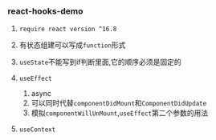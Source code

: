 ### react-hooks-demo

1. `require react version ^16.8`
2. 有状态组建可以写成`function`形式
3. `useState`不能写到if判断里面,它的顺序必须是固定的
4. `useEffect`
   1. async
   2. 可以同时代替`componentDidMount`和`ComponentDidUpdate`
   3. 模拟`componentWillUnMount`,`useEffect`第二个参数的用法

5. `useContext`